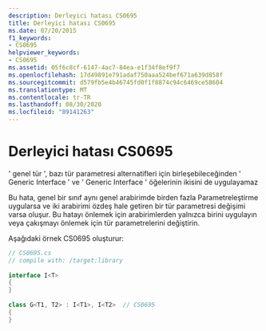 ```yaml
---
description: Derleyici hatası CS0695
title: Derleyici hatası CS0695
ms.date: 07/20/2015
f1_keywords:
- CS0695
helpviewer_keywords:
- CS0695
ms.assetid: 05f6c8cf-6147-4ac7-84ea-e1f34f8ef9f7
ms.openlocfilehash: 17d49891e791adaf750aaa524bef671a639d858f
ms.sourcegitcommit: d579fb5e4b46745fd0f1f8874c94c6469ce58604
ms.translationtype: MT
ms.contentlocale: tr-TR
ms.lasthandoff: 08/30/2020
ms.locfileid: "89141263"
---
```

# <a name="compiler-error-cs0695"></a>Derleyici hatası CS0695
' genel tür ', bazı tür parametresi alternatifleri için birleşebileceğinden ' Generic Interface ' ve ' Generic Interface ' öğelerinin ikisini de uygulayamaz  
  
 Bu hata, genel bir sınıf aynı genel arabirimde birden fazla Parametreleştirme uygularsa ve iki arabirimi özdeş hale getiren bir tür parametresi değişimi varsa oluşur. Bu hatayı önlemek için arabirimlerden yalnızca birini uygulayın veya çakışmayı önlemek için tür parametrelerini değiştirin.  
  
 Aşağıdaki örnek CS0695 oluşturur:  
  
```csharp  
// CS0695.cs  
// compile with: /target:library  
  
interface I<T>  
{  
}  
  
class G<T1, T2> : I<T1>, I<T2>  // CS0695  
{  
}  
```
